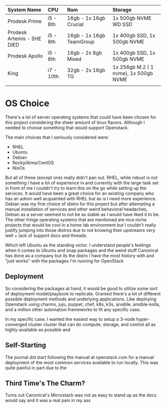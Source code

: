 
| System Name                | CPU       | Ram                      | Storage                               |
| :------------------------- | :-------- | :----------------------- | :------------------------------------ |
| Prodesk Prime              | i5 - 8th  | 16gb - 1x 16gb Crucial   | 1x 500gb NVME WD SSD                  |
| Prodesk Artemis - SHE DIED | i5 - 8th  | 16gb - 1x 16gb TeamGroup | 1x 400gb SSD, 1x 500gb NVME           |
| Prodesk Apollo             | i5 - 8th  | 16gb - 2x 8gb Mixed      | 1x 400gb SSD, 1x 500gb NVME           |
| King                       | i7 - 10th | 32gb - 2x 16gb TG        | 1x 256gb M.2 ( 1 nvme), 1x 500gb NVME |
|                            |           |                          |                                       |

# OS Choice

There's a lot of server operating systems that could have been chosen for this project considering the sheer amount of linux flavors. Although I needed to choose something that would support Openstack.

The main choices that I seriously considered were:
- RHEL
- Ubuntu
- Debian
- Rocky/Alma/CentOS
- NixOs

But all of these (except one) really didn't pan out. RHEL, while robust is not something I have a lot of experience in and currently with the large task set in front of me I couldn't try to learn this on the go while setting up the services. It would have been a great choice for an existing company who has an admin well acquainted with RHEL but as is I need more experience. Debian was my first choice of distro for this project but after attempting a manual installation of services and other weird behavioral headaches, Debian as a server seemed to not be as stable as I would have liked it to be. The other fringe operating systems that are mentioned are nice niche projects that would be cool in a home lab environment but I couldn't really justify jumping into those distros due to not knowing their upstreams very well + lack of support docs and threads.

Which left Ubuntu as the standing victor. I understand people's feelings when it comes to Ubuntu and snap packages and the weird stuff Canonical has done as a company but its the distro I have the most history with and "just works" with the packages I'm running for OpenStack

## Deployment

So considering the packages at hand, it would be good to utilize some sort of deployment model/playbook to replicate. Granted there's a lot of different possible deployment methods and underlying applications. Like deploying Openstack using charms, juju, puppet, chef, k8s, k3s, ansible, ansible-kolla, and a million other automation frameworks to fit any specific case.

In my specific case, I wanted the easiest way to setup a 3-node hyper-converged cluster cluster that can do compute, storage, and control all as highly-available as possible and 

## Self-Starting

The journal did start following the manual at openstack.com for a manual deployment of the most common services available to run locally. This was quite painful in part due to the 

## Third Time's The Charm?

Turns out Canonical's Microstack was not as easy to stand up as the docs would say and it was a real pain in my ass






